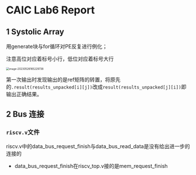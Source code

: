 # CAIC Lab6 Report

## 1 Systolic Array

用generate块与for循环对PE反复进行例化；

注意高位对应着标号小行，低位对应着标号大行

<img src="/Users/zhongzuoqi/Library/Application Support/typora-user-images/image-20230526165229738.png" alt="image-20230526165229738" style="zoom:50%;" />

第一次输出时发现输出的是ref矩阵的转置，将原先的`.result(results_unpacked[i][j])`改成`result(results_unpacked[j][i])`即输出正确结果。

## 2 Bus 连接

### `riscv.v`文件

riscv.v中的data_bus_request_finish与data_bus_read_data是没有给出进一步的连接的

- data_bus_request_finish在riscv_top.v接的是mem_request_finish

